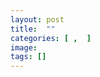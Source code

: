 ```yaml
---
layout: post
title:  ""
categories: [ ,  ]
image: 
tags: []
---
```


<!--lightbox in 3 columns-->
 <div class="columns">
  <div class="img1"><a class="lightbox" href=""><img alt="" class="glightbox" src="" /></a></div>
  <div class="img2"><a class="lightbox" href=""><img alt="" class="glightbox" src="" /></a></div>
  <div class="img3"><a class="lightbox" href=""><img alt="" class="glightbox" src="" /></a></div>
 
</div>